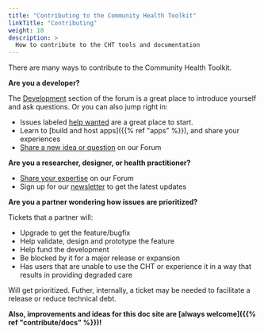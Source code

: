 ```yaml
---
title: "Contributing to the Community Health Toolkit"
linkTitle: "Contributing"
weight: 10
description: >
  How to contribute to the CHT tools and documentation
---
```


There are many ways to contribute to the Community Health Toolkit.

**Are you a developer?**

The [Development](https://forum.communityhealthtoolkit.org/c/developement/7) section of the forum is a great place to introduce yourself and ask questions. Or you can also jump right in:
- Issues labeled [help wanted](https://github.com/medic/cht-core/issues?q=is%3Aopen%20is%3Aissue%20label%3A%22Help%20wanted%22) are a great place to start. 
- Learn to [build and host apps]({{% ref "apps" %}}), and share your experiences
- [Share a new idea or question](https://forum.communityhealthtoolkit.org/) on our Forum

**Are you a researcher, designer, or health practitioner?**

- [Share your expertise](https://forum.communityhealthtoolkit.org) on our Forum
- Sign up for our [newsletter](https://communityhealthtoolkit.org/contact) to get the latest updates

**Are you a partner wondering how issues are prioritized?**

Tickets that a partner will: 

* Upgrade to get the feature/bugfix
* Help validate, design and prototype the feature 
* Help fund the development
* Be blocked by it for a major release or expansion 
* Has users that are unable to use the CHT or experience it in a way that results in providing degraded care

Will get prioritized.  Futher, internally, a ticket may be needed to facilitate a release or reduce technical debt.


**Also, improvements and ideas for this doc site are [always welcome]({{% ref "contribute/docs" %}})!**
